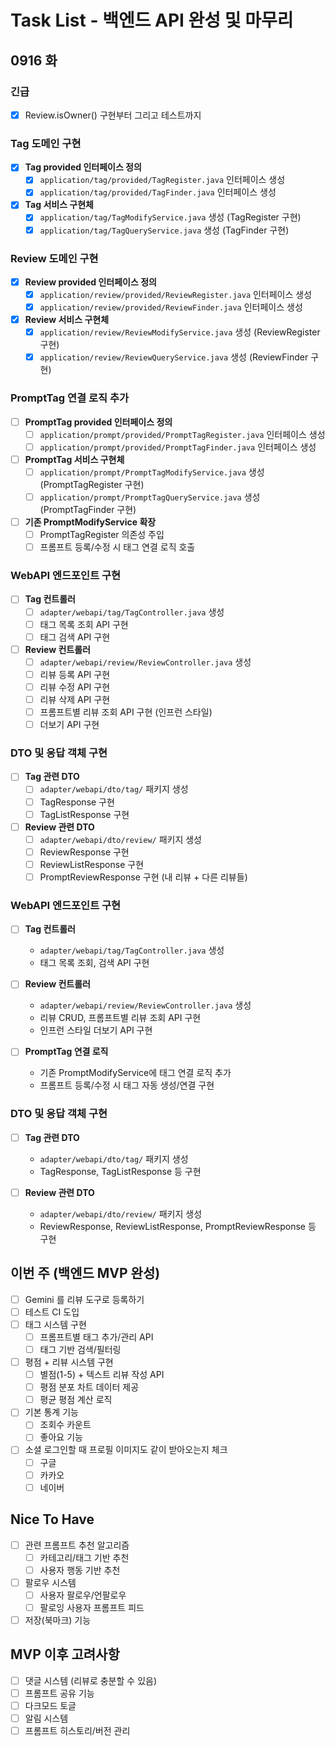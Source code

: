 # Task List - 백엔드 API 완성 및 마무리

## 0916 화
### 긴급
- [x] Review.isOwner() 구현부터 그리고 테스트까지


### Tag 도메인 구현
- [x] **Tag provided 인터페이스 정의**
  - [x] `application/tag/provided/TagRegister.java` 인터페이스 생성
  - [x] `application/tag/provided/TagFinder.java` 인터페이스 생성
- [x] **Tag 서비스 구현체**
  - [x] `application/tag/TagModifyService.java` 생성 (TagRegister 구현)
  - [x] `application/tag/TagQueryService.java` 생성 (TagFinder 구현)

### Review 도메인 구현
- [x] **Review provided 인터페이스 정의**
  - [x] `application/review/provided/ReviewRegister.java` 인터페이스 생성
  - [x] `application/review/provided/ReviewFinder.java` 인터페이스 생성
- [x] **Review 서비스 구현체**
  - [x] `application/review/ReviewModifyService.java` 생성 (ReviewRegister 구현)
  - [x] `application/review/ReviewQueryService.java` 생성 (ReviewFinder 구현)

### PromptTag 연결 로직 추가
- [ ] **PromptTag provided 인터페이스 정의**
  - [ ] `application/prompt/provided/PromptTagRegister.java` 인터페이스 생성
  - [ ] `application/prompt/provided/PromptTagFinder.java` 인터페이스 생성
- [ ] **PromptTag 서비스 구현체**
  - [ ] `application/prompt/PromptTagModifyService.java` 생성 (PromptTagRegister 구현)
  - [ ] `application/prompt/PromptTagQueryService.java` 생성 (PromptTagFinder 구현)
- [ ] **기존 PromptModifyService 확장**
  - [ ] PromptTagRegister 의존성 주입
  - [ ] 프롬프트 등록/수정 시 태그 연결 로직 호출

### WebAPI 엔드포인트 구현
- [ ] **Tag 컨트롤러**
  - [ ] `adapter/webapi/tag/TagController.java` 생성
  - [ ] 태그 목록 조회 API 구현
  - [ ] 태그 검색 API 구현
- [ ] **Review 컨트롤러**
  - [ ] `adapter/webapi/review/ReviewController.java` 생성
  - [ ] 리뷰 등록 API 구현
  - [ ] 리뷰 수정 API 구현
  - [ ] 리뷰 삭제 API 구현
  - [ ] 프롬프트별 리뷰 조회 API 구현 (인프런 스타일)
  - [ ] 더보기 API 구현

### DTO 및 응답 객체 구현
- [ ] **Tag 관련 DTO**
  - [ ] `adapter/webapi/dto/tag/` 패키지 생성
  - [ ] TagResponse 구현
  - [ ] TagListResponse 구현
- [ ] **Review 관련 DTO**
  - [ ] `adapter/webapi/dto/review/` 패키지 생성
  - [ ] ReviewResponse 구현
  - [ ] ReviewListResponse 구현
  - [ ] PromptReviewResponse 구현 (내 리뷰 + 다른 리뷰들)

### WebAPI 엔드포인트 구현
- [ ] **Tag 컨트롤러**
  - `adapter/webapi/tag/TagController.java` 생성
  - 태그 목록 조회, 검색 API 구현

- [ ] **Review 컨트롤러**
  - `adapter/webapi/review/ReviewController.java` 생성
  - 리뷰 CRUD, 프롬프트별 리뷰 조회 API 구현
  - 인프런 스타일 더보기 API 구현

- [ ] **PromptTag 연결 로직**
  - 기존 PromptModifyService에 태그 연결 로직 추가
  - 프롬프트 등록/수정 시 태그 자동 생성/연결 구현

### DTO 및 응답 객체 구현
- [ ] **Tag 관련 DTO**
  - `adapter/webapi/dto/tag/` 패키지 생성
  - TagResponse, TagListResponse 등 구현

- [ ] **Review 관련 DTO**
  - `adapter/webapi/dto/review/` 패키지 생성
  - ReviewResponse, ReviewListResponse, PromptReviewResponse 등 구현

## 이번 주 (백엔드 MVP 완성)
- [ ] Gemini 를 리뷰 도구로 등록하기
- [ ] 테스트 CI 도입
- [ ] 태그 시스템 구현
  - [ ] 프롬프트별 태그 추가/관리 API
  - [ ] 태그 기반 검색/필터링
- [ ] 평점 + 리뷰 시스템 구현
  - [ ] 별점(1-5) + 텍스트 리뷰 작성 API
  - [ ] 평점 분포 차트 데이터 제공
  - [ ] 평균 평점 계산 로직
- [ ] 기본 통계 기능
  - [ ] 조회수 카운트
  - [ ] 좋아요 기능
- [ ] 소셜 로그인할 때 프로필 이미지도 같이 받아오는지 체크
  - [ ] 구글
  - [ ] 카카오
  - [ ] 네이버

## Nice To Have
- [ ] 관련 프롬프트 추천 알고리즘
  - [ ] 카테고리/태그 기반 추천
  - [ ] 사용자 행동 기반 추천
- [ ] 팔로우 시스템
  - [ ] 사용자 팔로우/언팔로우
  - [ ] 팔로잉 사용자 프롬프트 피드
- [ ] 저장(북마크) 기능

## MVP 이후 고려사항
- [ ] 댓글 시스템 (리뷰로 충분할 수 있음)
- [ ] 프롬프트 공유 기능
- [ ] 다크모드 토글
- [ ] 알림 시스템
- [ ] 프롬프트 히스토리/버전 관리